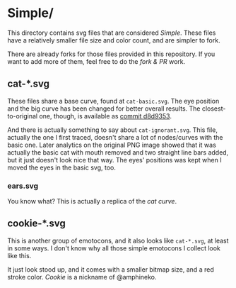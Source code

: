Simple/
=======

This directory contains svg files that are considered _Simple_. These files 
have a relatively smaller file size and color count, and are simpler to fork.

There are already forks for those files provided in this repository. If you want 
to add more of them, feel free to do the _fork & PR_ work.

cat-*.svg
---------

These files share a base curve, found at `cat-basic.svg`. The eye position and the
big curve has been changed for better overall results. The closest-to-original one, 
though, is available as [commit d8d9353](http://git.io/NjKPRg). 

And there is actually something to say about `cat-ignorant.svg`. This file, actually
the one I first traced, doesn't share a lot of nodes/curves with the basic one. 
Later analytics on the original PNG image showed that it was actually the basic cat 
with mouth removed and two straight line bars added, but it just doesn't look nice
that way. The eyes' positions was kept when I moved the eyes in the basic svg, too.

### ears.svg

You know what? This is actually a replica of the _cat curve_. 

cookie-*.svg
-------------

This is another group of emotocons, and it also looks like `cat-*.svg`, at least in 
some ways. I don't know why all those simple emotocons I collect look like this.

It just look stood up, and it comes with a smaller bitmap size, and a red stroke color. 
_Cookie_ is a nickname of @amphineko.
